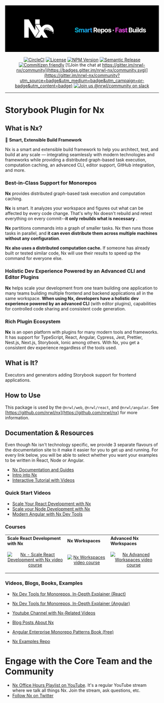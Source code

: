 <p style="text-align: center;"><img src="https://raw.githubusercontent.com/nrwl/nx/master/images/nx.png" width="600" alt="Nx - Smart, Extensible Build Framework"></p>

<div style="text-align: center;">

[![CircleCI](https://circleci.com/gh/nrwl/nx.svg?style=svg)](https://circleci.com/gh/nrwl/nx)
[![License](https://img.shields.io/npm/l/@nrwl/workspace.svg?style=flat-square)]()
[![NPM Version](https://badge.fury.io/js/%40nrwl%2Fworkspace.svg)](https://www.npmjs.com/@nrwl/workspace)
[![Semantic Release](https://img.shields.io/badge/%20%20%F0%9F%93%A6%F0%9F%9A%80-semantic--release-e10079.svg?style=flat-square)]()
[![Commitizen friendly](https://img.shields.io/badge/commitizen-friendly-brightgreen.svg)](http://commitizen.github.io/cz-cli/)
[![Join the chat at https://gitter.im/nrwl-nx/community](https://badges.gitter.im/nrwl-nx/community.svg)](https://gitter.im/nrwl-nx/community?utm_source=badge&utm_medium=badge&utm_campaign=pr-badge&utm_content=badge)
[![Join us @nrwl/community on slack](https://img.shields.io/badge/slack-%40nrwl%2Fcommunity-brightgreen)](https://join.slack.com/t/nrwlcommunity/shared_invite/enQtNzU5MTE4OTQwOTk0LTgxY2E0ZWYzMWE0YzA5ZDA2MWM1NDVhNmI2ZWMyYmZhNWJiODk3MjkxZjY3MzU5ZjRmM2NmNWU1OTgyZmE4Mzc)

</div>


<hr>

# Storybook Plugin for Nx

## What is Nx?

🔎 **Smart, Extensible Build Framework**

Nx is a smart and extensible build framework to help you architect, test, and build at any scale — integrating seamlessly with modern technologies and frameworks while providing a distributed graph-based task execution, computation caching, an advanced CLI, editor support, GitHub integration, and more.

### Best-in-Class Support for Monorepos

<strong>Nx</strong> provides distributed graph-based task execution and computation caching.

<strong>Nx</strong> is smart. It analyzes your workspace and figures out what can be affected by every code change.
That's why Nx doesn't rebuild and retest everything on every commit--<strong>it only rebuilds what is necessary</strong>
.

<strong>Nx</strong> partitions commands into a graph of smaller tasks. Nx then runs those tasks in parallel,
and <strong>it can even distribute them across multiple machines without any configuration</strong>.

<strong>Nx also uses a distributed computation cache.</strong> If someone has already built or tested similar code, Nx
will use their results to speed up the command for everyone else.

### Holistic Dev Experience Powered by an Advanced CLI and Editor Plugins

<strong>Nx</strong> helps scale your development from one team building one application to many teams building multiple
frontend and backend applications all in the same workspace. <strong >When using Nx, developers have a holistic dev
experience powered by an advanced CLI</strong > (with editor plugins), capabilities for controlled code sharing and
consistent code generation.

### Rich Plugin Ecosystem

<strong>Nx</strong> is an open platform with plugins for many modern tools and frameworks. It has support for
TypeScript, React, Angular, Cypress, Jest, Prettier, Nest.js, Next.js, Storybook, Ionic among others. With Nx, you get a
consistent dev experience regardless of the tools used.


## What is It?

Executors and generators adding Storybook support for frontend applications.

## How to Use

This package is used by the `@nrwl/web`, `@nrwl/react`, and `@nrwl/angular`. See [https://github.com/nrwl/nx](https://github.com/nrwl/nx) for more information.

## Documentation & Resources

Even though Nx isn't technology specific, we provide 3 separate flavours of the documentation site to it make it easier for you to get up and running. For every link below, you will be able to select whether you want your examples to be written in React, Node or Angular.

- [Nx Documentation and Guides](https://nx.dev)
- [Intro into Nx](https://nx.dev/getting-started/intro)
- [Interactive Tutorial with Videos](https://nx.dev/tutorial/01-create-application)

### Quick Start Videos

- [Scale Your React Development with Nx](https://www.youtube.com/watch?v=sNz-4PUM0k8)
- [Scale your Node Development with Nx](https://www.youtube.com/watch?v=iIh5h_G52kI)
- [Modern Angular with Nx Dev Tools](https://www.youtube.com/watch?v=cXOkmOy-8dk)

### Courses

<table>
  <tr>
    <td><strong>Scale React Development with Nx</strong></td>
    <td><strong>Nx Workspaces</strong></td>
    <td><strong>Advanced Nx Workspaces</strong></td>
  </tr>
  <tr>
    <td>
      <a href="https://egghead.io/playlists/scale-react-development-with-nx-4038" target="_blank">
      <p style="text-align: center;"><img src="https://raw.githubusercontent.com/nrwl/nx/master/images/EGH_ScalingReactNx.png" height="150px" alt="Nx - Scale React Development with Nx video course"></p>
      </a>
    </td>
    <td>
      <a href="https://www.youtube.com/watch?v=2mYLe9Kp9VM&list=PLakNactNC1dH38AfqmwabvOszDmKriGco" target="_blank">
        <p style="text-align: center;"><img src="https://raw.githubusercontent.com/nrwl/nx/master/images/nx-workspace-course.png" width="350" alt="Nx Workspaces video course"></p>
      </a>
    </td>
    <td>  
      <a href="https://nxplaybook.com/p/advanced-nx-workspaces" target="_blank">
      <p style="text-align: center;"><img src="https://raw.githubusercontent.com/nrwl/nx/master/images/advanced-nx-workspace-course.png" width="350" alt="Nx Advanced Workspaces video course"></p>
      </a>
    </td>
  </tr>
</table>

### Videos, Blogs, Books, Examples

- [Nx Dev Tools for Monorepos, In-Depth Explainer (React)](https://www.youtube.com/watch?v=jCf92IyR-GE)

- [Nx Dev Tools for Monorepos, In-Depth Explainer (Angular)](https://youtu.be/h5FIGDn5YM0)

- [Youtube Channel with Nx-Related Videos](https://www.youtube.com/playlist?list=PLakNactNC1dHHWx4JIORwfnEajRv6FG5m)

- [Blog Posts About Nx](https://blog.nrwl.io/nx/home)

- [Angular Enterprise Monorepo Patterns Book (free)](https://go.nrwl.io/angular-enterprise-monorepo-patterns-new-book?utm_campaign=Book%3A%20Monorepo%20Patterns%2C%20Jan%202019&utm_source=Github&utm_medium=Banner%20Ad)

- [Nx Examples Repo](https://github.com/nrwl/nx-examples)

# Engage with the Core Team and the Community

- [Nx Office Hours Playlist on YouTube](https://www.youtube.com/playlist?list=PLakNactNC1dE8KLQ5zd3fQwu_yQHjTmR5). It's a regular YouTube stream where we talk all things Nx. Join the stream, ask questions, etc.
- [Follow Nx on Twitter](https://twitter.com/NxDevTools)


